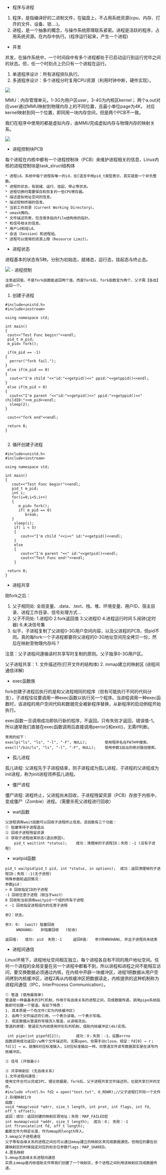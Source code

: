 - 程序与进程

1. 程序，是指编译好的二进制文件，在磁盘上，不占用系统资源(cpu、内存、打开的文件、设备、锁....)。
2. 进程，是一个抽象的概念，与操作系统原理联系紧密。进程是活跃的程序，占用系统资源。在内存中执行。(程序运行起来，产生一个进程)

- 并发
    
 并发，在操作系统中，一个时间段中有多个进程都处于已启动运行到运行完毕之间的状态。但，任一个时刻点上仍只有一个进程在运行。

1. 单道程序设计：所有进程排队执行。
2. 多道程序设计：多个进程分时复用CPU资源（利用时钟中断，硬件实现）。

<html>  <!-- src中自然就是你刚刚复制的url外链 -->
        <img src = "https://github.com/klc407073648/my_dev_code/blob/master/md_image/CPUandMMU.JPG?raw=true"/>
</html>


MMU：内存管理单元，1-3G为用户区user，3-4G为内核区kernel；
两个a.out对应user通过MMU映射到物理内存上的不同位置，且最小单位page为4K，
对应kernel映射到同一个位置，即同用一块内存空间，但是两个PCB不一致。

我们在程序中使用的都是虚拟内存，由MMU完成虚拟内存与物理内存的映射关系。
<html>  <!-- src中自然就是你刚刚复制的url外链 -->
        <img src = "https://github.com/klc407073648/my_dev_code/blob/master/md_image/MMU.jpg?raw=true"/>
</html>

- 进程控制块PCB

每个进程在内核中都有一个进程控制块（PCB）来维护进程相关的信息，Linux内核的进程控制块是task_struct结构体

```
* 进程id。系统中每个进程有唯一的id，在C语言中用pid_t类型表示，其实就是一个非负整数。
* 进程的状态，有就绪、运行、挂起、停止等状态。
* 进程切换时需要保存和恢复的一些CPU寄存器。
* 描述虚拟地址空间的信息。
* 描述控制终端的信息。
* 当前工作目录（Current Working Directory）。
* umask掩码。
* 文件描述符表，包含很多指向file结构体的指针。
* 和信号相关的信息。
* 用户id和组id。
* 会话（Session）和进程组。
* 进程可以使用的资源上限（Resource Limit）。
```
- 进程状态

进程基本的状态有5种。分别为初始态，就绪态，运行态，挂起态与终止态。
<html>  <!-- src中自然就是你刚刚复制的url外链 -->
        <img src = "https://github.com/klc407073648/my_dev_code/blob/master/md_image/PCB_state.JPG?raw=true"/>
</html>
- 进程控制

	注意返回值，不是fork函数能返回两个值，而是fork后，fork函数变为两个，父子需【各自】返回一个。

1. 创建子进程

```
#include<unistd.h>
#include<iostream>

using namespace std;

int main()
{
 cout<<"Test Func begin!"<<endl;
 pid_t m_pid;
 m_pid= fork();

 if(m_pid == -1)
{
  perror("fork fail.");
}
 else if(m_pid == 0)
{
  cout<<"I'm child "<<"id:"<<getpid()<<" ppid:"<<getppid()<<endl;
}
 else if(m_pid > 0)
{
  cout<<"I'm parent "<<"id:"<<getpid()<<" ppid:"<<getppid()<<" childID:"<<m_pid<<endl;
  sleep(2);
}

 cout<<"fork end"<<endl;

 return 0;
}


```

2. 循环创建子进程

```
#include<unistd.h>
#include<iostream>

using namespace std;

int main()
{
   cout<<"Test Func begin!"<<endl;
   pid_t m_pid;
   int i;
   for(i=0;i<5;i++)
   {
	  m_pid= fork();
	  if( m_pid == 0)
		 break;
   }
    sleep(i);
	if( i < 5)
	{
	   cout<<"I'm child "<<i<<" id:"<<getpid()<<endl;
	}
	else
	{
	   cout<<"I'm parent "<<" id:"<<getpid()<<endl;
	   cout<<"Test Func end!"<<endl;
	}

 return 0;
}

```

- 进程共享

刚fork之后：
1. 父子相同处: 全局变量、.data、.text、栈、堆、环境变量、用户ID、宿主目录、进程工作目录、信号处理方式...
2. 父子不同处: 1.进程ID   2.fork返回值   3.父进程ID    4.进程运行时间     5.闹钟(定时器)   6.未决信号集
3. 似乎，子进程复制了父进程0-3G用户空间内容，以及父进程的PCB，但pid不同。真的每fork一个子进程都要将父进程的0-3G地址空间完全拷贝一份，然后在映射至物理内存吗？

注意：父子进程间遵循读时共享写时复制的原则。父子独享0-3G用户区。

父子进程共享：1. 文件描述符(打开文件的结构体)  2. mmap建立的映射区 (进程间通信详解)

- exec函数族	

fork创建子进程后执行的是和父进程相同的程序（但有可能执行不同的代码分支），子进程往往要调用一种exec函数以执行另一个程序。当进程调用一种exec函数时，该进程的用户空间代码和数据完全被新程序替换，从新程序的启动例程开始执行。

exec函数一旦调用成功即执行新的程序，不返回。只有失败才返回，错误值-1。所以通常我们直接在exec函数调用后直接调用perror()和exit()，无需if判断。
```
常用的如下：
execlp("ls", "ls", "-l", "-F", NULL);	     使用程序名在PATH中搜索。
execl("/bin/ls", "ls", "-l", "-F", NULL);    使用参数1给出的绝对路径搜索。
```

- 孤儿进程

孤儿进程: 父进程先于子进程结束，则子进程成为孤儿进程，子进程的父进程成为init进程，称为init进程领养孤儿进程。

- 僵尸进程

僵尸进程: 进程终止，父进程尚未回收，子进程残留资源（PCB）存放于内核中，变成僵尸（Zombie）进程。（需要杀死父进程进行回收）

- wait函数

```
父进程调用wait函数可以回收子进程终止信息。该函数有三个功能：
① 阻塞等待子进程退出 
② 回收子进程残留资源 
③ 获取子进程结束状态(退出原因)。
    pid_t wait(int *status); 	成功：清理掉的子进程ID；失败：-1 (没有子进程)
```

- waitpid函数

```
pid_t waitpid(pid_t pid, int *status, in options);	成功：返回清理掉的子进程ID；失败：-1(无子进程)
特殊参数和返回情况：
参数pid： 
> 0 回收指定ID的子进程	
-1 回收任意子进程（相当于wait）
0 回收和当前调用waitpid一个组的所有子进程
< -1 回收指定进程组内的任意子进程

参2：状态。

参3: 0:  (wait) 阻塞回收
     WNOHANG:   非阻塞回收   (轮询)

返回值:   成功: pid  失败:-1     返回0值:   参3传WNOHANG, 并且子进程尚未结束
```

- 进程间通信

Linux环境下，进程地址空间相互独立，每个进程各自有不同的用户地址空间。任何一个进程的全局变量在另一个进程中都看不到，所以进程和进程之间不能相互访问，要交换数据必须通过内核，在内核中开辟一块缓冲区，进程1把数据从用户空间拷到内核缓冲区，进程2再从内核缓冲区把数据读走，内核提供的这种机制称为进程间通信（IPC，InterProcess Communication）。


```
① 管道 (使用最简单)
管道是一种最基本的IPC机制，作用于有血缘关系的进程之间，完成数据传递。调用pipe系统函数即可创建一个管道。有如下特质：
1. 其本质是一个伪文件(实为内核缓冲区) 
2. 由两个文件描述符引用，一个表示读端，一个表示写端。
3. 规定数据从管道的写端流入管道，从读端流出。
管道的原理: 管道实为内核使用环形队列机制，借助内核缓冲区(4k)实现。

 int pipe(int pipefd[2]);		成功：0；失败：-1，设置errno
函数调用成功返回r/w两个文件描述符。无需open，但需手动close。规定：fd[0] → r； fd[1] → w，就像0对应标准输入，1对应标准输出一样。向管道文件读写数据其实是在读写内核缓冲区。

② 信号 (开销最小)

③ 共享映射区 (无血缘关系)
1.文件进程间通信：
使用文件也可以完成IPC，理论依据是，fork后，父子进程共享文件描述符。也就共享打开的文件。
#include <fcntl.h> fd2 = open("test.txt", O_RDWR);//父子进程打开同一个文件
2.存储映射I/O
函数：
void *mmap(void *adrr, size_t length, int prot, int flags, int fd, off_t offset); 
返回：成功：返回创建的映射区首地址；失败：MAP_FAILED宏
int munmap(void *addr, size_t length);	成功：0； 失败：-1
int ftruncate(int fd, off_t length);
截断文件为特定长度，作为mmap的length传入。
3.mmap父子进程通信
父子等有血缘关系的进程之间也可以通过mmap建立的映射区来完成数据通信。但相应的要在创建映射区的时候指定对应的标志位参数flags：MAP_SHARED。
4.匿名映射
5.mmap无血缘关系进程间通信
实质上mmap是内核借助文件帮我们创建了一个映射区，多个进程之间利用该映射区完成数据传递。
```

